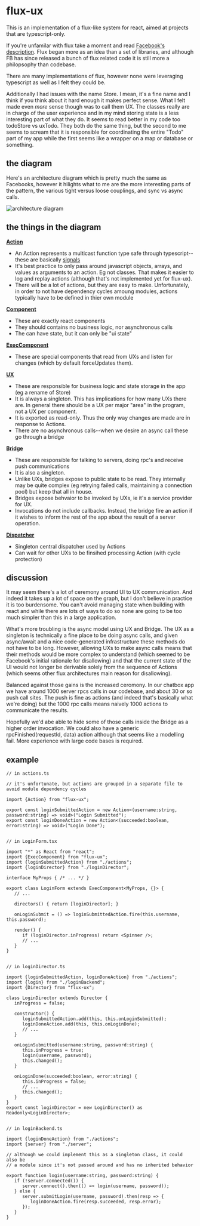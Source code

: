 # flux-ux

This is an implementation of a flux-like system for react, aimed
at projects that are typescript-only.

If you're unfamilar with flux take a moment and read 
[Facebook's description](http://facebook.github.io/flux/).
Flux began more as an idea than a set of libraries, and
although FB has since released a bunch of flux related code
it is still more a philopsophy than codebase.

There are many implementations of flux, however none were 
leveraging typescript as well as I felt they could be.  

Additionally I had issues with the name Store.  I mean, it's a fine
name and I think if you think about it hard enough it makes perfect
sense.  What I felt made even *more* sense though was to call them
UX.  The classes really are in charge of the user experience and in
my mind storing state is a less interesting part of what they do.  It
seems to read better in my code too todoStore vs uxTodo.  They both
do the same thing, but the second to me seems to scream that it is 
responsible for coordinating the entire "Todo" part of my app while the
first seems like a wrapper on a map or database or something.


## the diagram

Here's an architecture diagram which is pretty much the same as Facebooks,
however it hilights what to me are the more interesting parts of the pattern,
the various tight versus loose couplings, and sync vs async calls.

![architecture diagram](https://sceutre.github.io/flux-ux/diagram.svg)

## the things in the diagram

<u>**Action**</u>
- An Action represents a multicast function type safe through typescript--these 
  are basically [signals](https://github.com/robertpenner/as3-signals)
- It's best practice to only pass around javascript objects, arrays, 
  and values as arguments to an action.  Eg not classes.  That makes it easier to
  log and replay actions (although that's not implemented yet for flux-ux). 
- There will be a lot of actions, but they are easy to make.  Unfortunately, 
  in order to not have dependency cycles amoung modules, actions typically 
  have to be defined in thier own module

<u>**Component**</u>
- These are exactly react components
- They should contains no business logic, nor asynchronous calls
- The can have state, but it can only be "ui state"

<u>**ExecComponent**</u>
- These are special components that read from UXs and listen for changes (which by default forceUpdates them).

<u>**UX**</u>
- These are responsible for business logic and state storage in the app (eg a rename of Store)
- It is always a singleton.  This has implications for how many UXs there are.  In general there should be
  a UX per major "area" in the program, not a UX per component.
- It is exported as read-only.  Thus the only way changes are made are in response to Actions.
- There are no asynchronous calls--when we desire an async call these go through a bridge

<u>**Bridge**</u>
- These are responsible for talking to servers, doing rpc's and receive push communications
- It is also a singleton.
- Unlike UXs, bridges expose to public state to be read.  They internally may be quite complex
  (eg retrying failed calls, maintaining a connection pool) but keep that all in house.
- Bridges expose behvaior to be invoked by UXs, ie it's a service provider for UX.
- Invocations do not include callbacks.  Instead, the bridge fire an action if it wishes to 
  inform the rest of the app about the result of a server operation.

<u>**Dispatcher**</u>
- Singleton central dispatcher used by Actions
- Can wait for other UXs to be finsihed processing Action (with cycle protection)

## discussion

It may seem there's a lot of ceremony around UI to UX communication.  And indeed it takes up a lot of
space on the graph, but I don't believe in practice it is too burdensome.  You can't avoid managing state
when building with react and while there are lots of ways to do so none are going to be too much simpler
than this in a large application.

What's more troubling is the async model using UX and Bridge.  The UX as a singleton is technically a fine
place to be doing async calls, and given async/await and a nice code-generated infrastructure these methods
do not have to be long.  However, allowing UXs to make async calls means that their methods would be more
complex to understand (which seemed to be Facebook's initial rationale for disallowing) and that the current
state of the UI would not longer be derivable solely from the sequence of Actions (which seems other flux
architectures main reason for disallowing).

Balanced against those gains is the increased ceromony.  In our chatbox app we have around 1000 server rpcs
calls in our codebase, and about 30 or so push call sites.  The push is fine as actions (and indeed that's
basically what we're doing) but the 1000 rpc calls means naively 1000 actions to communicate the results.  

Hopefully we'd abe able to hide some of those calls inside the Bridge as a higher order invocation. We could
also have a generic rpcFinished(requestId, data) action although that seems like a modelling fail.  More
experience with large code bases is required.


## example

```
// in actions.ts

// it's unfortunate, but actions are grouped in a separate file to avoid module dependency cycles

import {Action} from "flux-ux";

export const loginSubmittedAction = new Action<(username:string, password:string) => void>("Login Submitted");
export const loginDoneAction = new Action<(succeeded:boolean, error:string) => void>("Login Done");


// in LoginForm.tsx

import "*" as React from "react";
import {ExecComponent} from "flux-ux";
import {loginSubmittedAction} from "./actions";
import {loginDirector} from "./loginDirector";

interface MyProps { /* ... */ }

export class LoginForm extends ExecComponent<MyProps, {}> {
   // ...

   directors() { return [loginDirector]; }

   onLoginSubmit = () => loginSubmittedAction.fire(this.username, this.password);

   render() {
      if (loginDirector.inProgress) return <Spinner />;
      // ...
   }
}
          

// in loginDirector.ts

import {loginSubmittedAction, loginDoneAction} from "./actions";
import {login} from "./loginBackend";
import {Director} from "flux-ux";

class LoginDirector extends Director {
   inProgress = false;

   constructor() {
      loginSubmittedAction.add(this, this.onLoginSubmitted);
      loginDoneAction.add(this, this.onLoginDone);
      // ...
   }

   onLoginSubmitted(username:string, password:string) {
      this.inProgress = true;
      login(username, password);
      this.changed();
   }

   onLoginDone(succeeded:boolean, error:string) {
      this.inProgress = false;
      // ...
      this.changed();
   }
}
export const loginDirector = new LoginDirector() as Readonly<LoginDirector>;


// in loginBackend.ts

import {loginDoneAction} from "./actions";
import {server} from "./server";

// although we could implement this as a singleton class, it could also be
// a module since it's not passed around and has no inherited behavior

export function login(username:string, password:string) {
   if (!server.connected()) {
      server.connect().then(() => login(username, password));
   } else {
      server.submitLogin(username, password).then(resp => {
         loginDoneAction.fire(resp.succeeded, resp.error);
      });
   }
}

```
